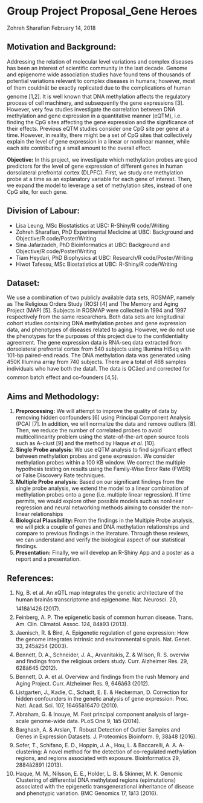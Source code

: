 Group Project Proposal\_Gene Heroes
================
Zohreh Sharafian
February 14, 2018

Motivation and Background:
--------------------------

Addressing the relation of molecular level variations and complex diseases has been an interest of scientific community in the last decade. Genome and epigenome wide association studies have found tens of thousands of potential variations relevant to complex diseases in humans; however, most of them couldnât be exactly replicated due to the complications of human genome \[1,2\]. It is well known that DNA methylation affects the regulatory process of cell machinery, and subsequently the gene expressions \[3\]. However, very few studies investigate the correlation between DNA methylation and gene expression in a quantitative manner (eQTM), i.e. finding the CpG sites affecting the gene expression and the significance of their effects. Previous eQTM studies consider one CpG site per gene at a time. However, in reality, there might be a set of CpG sites that collectively explain the level of gene expression in a linear or nonlinear manner, while each site contributing a small amount to the overall effect.

**Objective:** In this project, we investigate which methylation probes are good predictors for the level of gene expression of different genes in human dorsolateral prefrontal cortex (DLPFC). First, we study one methylation probe at a time as an explanatory variable for each gene of interest. Then, we expand the model to leverage a set of methylation sites, instead of one CpG site, for each gene.

Division of Labour:
-------------------

-   Lisa Leung, MSc Biostatistics at UBC: R-Shiny/R code/Writing
-   Zohreh Sharafian, PhD Experimental Medicine at UBC: Background and Objective/R code/Poster/Writing
-   Sina Jafarzadeh, PhD Bioinformatics at UBC: Background and Objective/R code/Poster/Writing
-   Tiam Heydari, PhD Biophysics at UBC: Research/R code/Poster/Writing
-   Hiwot Tafessu, MSc Biostatistics at UBC: R-Shiny/R code/Writing

Dataset:
--------

We use a combination of two publicly available data sets, ROSMAP, namely as The Religious Orders Study (ROS) \[4\] and The Memory and Aging Project (MAP) \[5\]. Subjects in ROSMAP were collected in 1994 and 1997 respectively from the same researchers. Both data sets are longitudinal cohort studies containing DNA methylation probes and gene expression data, and phenotypes of diseases related to aging. However, we do not use the phenotypes for the purposes of this project due to the confidentiality agreement. The gene expression data is RNA-seq data extracted from dorsolateral prefrontal cortex from 540 subjects using Illumina HiSeq with 101-bp paired-end reads. The DNA methylation data was generated using 450K Illumina array from 740 subjects. There are a total of 468 samples individuals who have both the data1. The data is QCâed and corrected for common batch effect and co-founders \[4,5\].

Aims and Methodology:
---------------------

1.  **Preprocessing:** We will attempt to improve the quality of data by removing hidden confounders \[6\] using Principal Component Analysis (PCA) \[7\]. In addition, we will normalize the data and remove outliers \[8\]. Then, we reduce the number of correlated probes to avoid multicollinearity problem using the state-of-the-art open source tools such as A-clust \[9\] and the method by Haque *et al.* \[10\].
2.  **Single Probe analysis:** We use eQTM analysis to find significant effect between methylation probes and gene expression. We consider methylation probes within a 100 KB window. We correct the multiple hypothesis testing on results using the Family-Wise Error Rate (FWER) or False Discovery Rate techniques.
3.  **Multiple Probe analysis:** Based on our significant findings from the single probe analysis, we extend the model to a linear combination of methylation probes onto a gene (i.e. multiple linear regression). If time permits, we would explore other possible models such as nonlinear regression and neural networking methods aiming to consider the non-linear relationships
4.  **Biological Plausibility:** From the findings in the Multiple Probe analysis, we will pick a couple of genes and DNA methylation relationships and compare to previous findings in the literature. Through these reviews, we can understand and verify the biological aspect of our statistical findings.
5.  **Presentation:** Finally, we will develop an R-Shiny App and a poster as a report and a presentation.

References:
-----------

1.  Ng, B. et al. An xQTL map integrates the genetic architecture of the human brainâs transcriptome and epigenome. Nat. Neurosci. 20, 1418â1426 (2017).
2.  Feinberg, A. P. The epigenetic basis of common human disease. Trans. Am. Clin. Climatol. Assoc. 124, 84â93 (2013).
3.  Jaenisch, R. & Bird, A. Epigenetic regulation of gene expression: How the genome integrates intrinsic and environmental signals. Nat. Genet. 33, 245â254 (2003).
4.  Bennett, D. A., Schneider, J. A., Arvanitakis, Z. & Wilson, R. S. overviw and findings from the religious orders study. Curr. Alzheimer Res. 29, 628â645 (2012).
5.  Bennett, D. A. et al. Overview and findings from the rush Memory and Aging Project. Curr. Alzheimer Res. 9, 646â63 (2012).
6.  Listgarten, J., Kadie, C., Schadt, E. E. & Heckerman, D. Correction for hidden confounders in the genetic analysis of gene expression. Proc. Natl. Acad. Sci. 107, 16465â16470 (2010).
7.  Abraham, G. & Inouye, M. Fast principal component analysis of large-scale genome-wide data. PLoS One 9, 1â5 (2014).
8.  Barghash, A. & Arslan, T. Robust Detection of Outlier Samples and Genes in Expression Datasets. J. Proteomics Bioinform. 9, 38â48 (2016).
9.  Sofer, T., Schifano, E. D., Hoppin, J. A., Hou, L. & Baccarelli, A. A. A-clustering: A novel method for the detection of co-regulated methylation regions, and regions associated with exposure. Bioinformatics 29, 2884â2891 (2013).
10. Haque, M. M., Nilsson, E. E., Holder, L. B. & Skinner, M. K. Genomic Clustering of differential DNA methylated regions (epimutations) associated with the epigenetic transgenerational inheritance of disease and phenotypic variation. BMC Genomics 17, 1â13 (2016).

